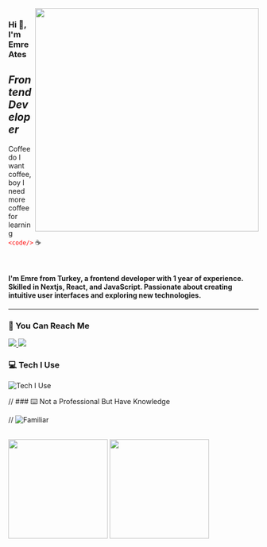 <img src="https://media.giphy.com/media/ASd0Ukj0y3qMM/giphy.gif" align="right" width="450" height="auto" margin="5px">

### Hi :wave:, I'm Emre Ates

## _Frontend Developer_

Coffee do I want coffee, boy I need more coffee for learning <font color="red"> `<code/>` </font> :coffee:

<br>

#### I'm Emre from Turkey, a frontend developer with 1 year of experience. Skilled in Nextjs, React, and JavaScript. Passionate about creating intuitive user interfaces and exploring new technologies. 

---

### :speech_balloon: You Can Reach Me

<a href="https://www.linkedin.com/in/emresates/">
  <img src="https://skillicons.dev/icons?i=linkedin" />
</a>

<a href="https://www.instagram.com/secenory/">
  <img src="https://skillicons.dev/icons?i=instagram" />
</a>

### :computer: Tech I Use

![Tech I Use](https://skillicons.dev/icons?i=nextjs,react,js,html,sass,css,bootstrap,tailwind,materialui,styledcomponents,redux,jquery,postgres,mongodb,nodejs,express&perline=10)

// ### :keyboard: Not a Professional But Have Knowledge

// ![Familiar](https://skillicons.dev/icons?i=graphql,django)

<br>

<!-- <img height=200 src="https://github-readme-stats.vercel.app/api?username=emresates&show_icons=true"> -->
<img height="200" src="https://github-readme-stats.vercel.app/api/top-langs/?username=emresates&layout=compact">
<img height="200" src="https://github-readme-streak-stats.herokuapp.com/?user=emresates&stroke=00000&background=ffff&ring=ef4444&fire=ef4444&currStreakNum=00000&currStreakLabel=ef4444&sideNums=00000&sideLabels=00000&dates=00000&hide_border=false" />
